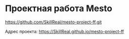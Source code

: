 # Проектная работа Mesto

https://github.com/SkillReal/mesto-project-ff.git


Адрес проекта: https://SkillReal.github.io/mesto-project-ff
